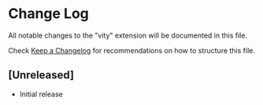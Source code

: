 # Change Log

All notable changes to the "vity" extension will be documented in this file.

Check [Keep a Changelog](http://keepachangelog.com/) for recommendations on how to structure this file.

## [Unreleased]

- Initial release
